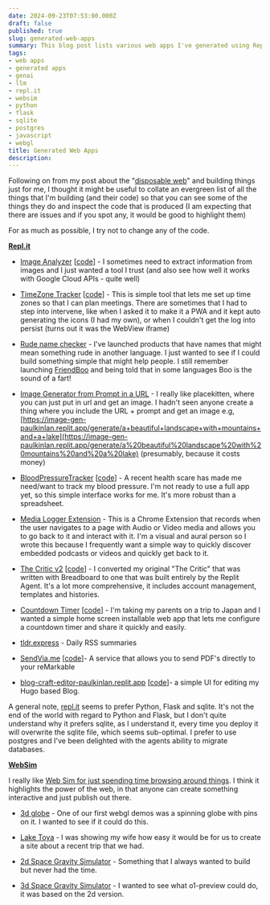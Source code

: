 ```yaml
---
date: 2024-09-23T07:53:00.000Z
draft: false
published: true
slug: generated-web-apps
summary: This blog post lists various web apps I've generated using Repl.it and WebSim,
tags: 
- web apps
- generated apps
- genai
- llm
- repl.it
- websim
- python
- flask
- sqlite
- postgres
- javascript
- webgl
title: Generated Web Apps
description: 
---
```


Following on from my post about the "[disposable web](https://paul.kinlan.me/the-disposable-web/)" and building things just for me, I thought it might be useful to collate an evergreen list of all the things that I'm building (and their code) so that you can see some of the things they do and inspect the code that is produced (I am expecting that there are issues and if you spot any, it would be good to highlight them)

For as much as possible, I try not to change any of the code.

[**Repl.it**](http://Repl.it)

-   [Image Analyzer](https://image-analyzer-paulkinlan.replit.app/) \[[code](https://github.com/PaulKinlan/imageanalyzer/commits/main/)\] - I sometimes need to extract information from images and I just wanted a tool I trust (and also see how well it works with Google Cloud APIs - quite well)
    
-   [TimeZone Tracker](https://replit.com/@paulkinlan/TimeZoneTracker) \[[code](https://github.com/PaulKinlan/TimezoneTracker)\] - This is simple tool that lets me set up time zones so that I can plan meetings. There are sometimes that I had to step into intervene, like when I asked it to make it a PWA and it kept auto generating the icons (I had my own), or when I couldn't get the log into persist (turns out it was the WebView iframe)
    
-   [Rude name checker](https://rude-check-app-paulkinlan.replit.app/) - I've launched products that have names that might mean something rude in another language. I just wanted to see if I could build something simple that might help people. I still remember launching [FriendBoo](https://thenextweb.com/news/wanted-micropodcast-friendfeed-friendboo) and being told that in some languages Boo is the sound of a fart!
    
-   [Image Generator from Prompt in a URL](https://image-gen-paulkinlan.replit.app/) - I really like placekitten, where you can just put in url and get an image. I hadn't seen anyone create a thing where you include the URL + prompt and get an image e.g, [https://image-gen-paulkinlan.replit.app/generate/a+beautiful+landscape+with+mountains+and+a+lake](https://image-gen-paulkinlan.replit.app/generate/a%20beautiful%20landscape%20with%20mountains%20and%20a%20lake) (presumably, because it costs money)
    
-   [BloodPressureTracker](https://pressure-tracker-paulkinlan.replit.app/) \[[code](https://github.com/PaulKinlan/BloodPressureTracker)\] - A recent health scare has made me need/want to track my blood pressure. I'm not ready to use a full app yet, so this simple interface works for me. It's more robust than a spreadsheet.
    
-   [Media Logger Extension](https://github.com/PaulKinlan/MediaTrackerChromeExtension) - This is a Chrome Extension that records when the user navigates to a page with Audio or Video media and allows you to go back to it and interact with it. I'm a visual and aural person so I wrote this because I frequently want a simple way to quickly discover embedded podcasts or videos and quickly get back to it.
    
-   [The Critic v2](https://critic-app.replit.app/) \[[code](https://github.com/PaulKinlan/CriticApp)\] - I converted my original "The Critic" that was written with Breadboard to one that was built entirely by the Replit Agent. It's a lot more comprehensive, it includes account management, templates and histories.
    
-   [Countdown Timer](https://countdown-timer.replit.app/) \[[code](https://github.com/PaulKinlan/CountdownCrafter)\] - I'm taking my parents on a trip to Japan and I wanted a simple home screen installable web app that lets me configure a countdown timer and share it quickly and easily.
    
-   [tldr.express](http://tldr.express) - Daily RSS summaries
    
-   [SendVia.me](http://SendVia.me) \[[code](https://github.com/PaulKinlan/send-to-remarkable)\]- A service that allows you to send PDF's directly to your reMarkable
    
-   [blog-craft-editor-paulkinlan.replit.app](https://blog-craft-editor-paulkinlan.replit.app/) \[[code](https://github.com/PaulKinlan/BlogCraftEditor)\]- a simple UI for editing my Hugo based Blog.
    

A general note, [repl.it](http://repl.it) seems to prefer Python, Flask and sqlite. It's not the end of the world with regard to Python and Flask, but I don't quite understand why it prefers sqlite, as I understand it, every time you deploy it will overwrite the sqlite file, which seems sub-optimal. I prefer to use postgres and I've been delighted with the agents ability to migrate databases.

[**WebSim**](https://websim.ai)

I really like [Web Sim for just spending time browsing around things](https://paul.kinlan.me/fictitious-web/). I think it highlights the power of the web, in that anyone can create something interactive and just publish out there.

-   [3d globe](https://websim.ai/@paul_kinlan/3d-rotating-globe-with-country-outlines-city-popul) - One of our first webgl demos was a spinning globe with pins on it. I wanted to see if it could do this.
    
-   [Lake Toya](https://websim.ai/@paul_kinlan/discover-toya-a-cultural-journey-in-hokkaido) - I was showing my wife how easy it would be for us to create a site about a recent trip that we had.
    
-   [2d Space Gravity Simulator](https://websim.ai/@paul_kinlan/2d-gravity-simulator-with-infinite-space-2) - Something that I always wanted to build but never had the time.
    
-   [3d Space Gravity Simulator](https://websim.ai/@paul_kinlan/3d-gravity-simulation-with-pan-controls) - I wanted to see what o1-preview could do, it was based on the 2d version.